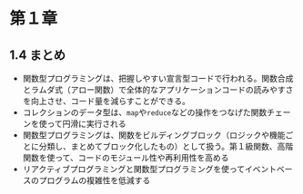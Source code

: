 # 第１章
## 1.4 まとめ

- 関数型プログラミングは、把握しやすい宣言型コードで行われる。関数合成とラムダ式（アロー関数）で全体的なアプリケーションコードの読みやすさを向上させ、コード量を減らすことができる。
- コレクションのデータ型は、`map`や`reduce`などの操作をつなげた関数チェーンを使って円滑に実行される
- 関数型プログラミングは、関数をビルディングブロック（ロジックや機能ごとに分類し、まとめてブロック化したもの）として扱う。第１級関数、高階関数を使って、コードのモジュール性や再利用性を高める
- リアクティブプログラミングと関数型プログラミングを使ってイベントベースのプログラムの複雑性を低減する

